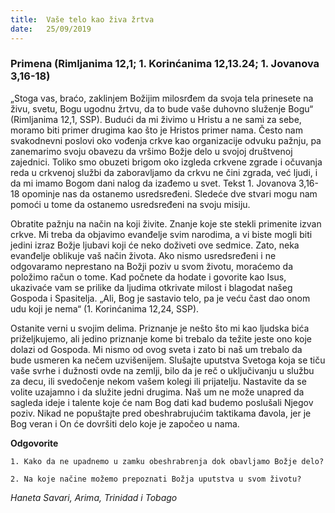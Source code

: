 ```yaml
---
title:  Vaše telo kao živa žrtva
date:   25/09/2019
---
```


### Primena (Rimljanima 12,1; 1. Korinćanima 12,13.24; 1. Jovanova 3,16-18)

„Stoga vas, braćo, zaklinjem Božijim milosrđem da svoja tela prinesete na živu, svetu, Bogu ugodnu žrtvu, da to bude vaše duhovno služenje Bogu“ (Rimljanima 12,1, SSP). Budući da mi živimo u Hristu a ne sami za sebe, moramo biti primer drugima kao što je Hristos primer nama. Često nam svakodnevni poslovi oko vođenja crkve kao organizacije odvuku pažnju, pa zanemarimo svoju obavezu da vršimo Božje delo u svojoj društvenoj zajednici. Toliko smo obuzeti brigom oko izgleda crkvene zgrade i očuvanja reda u crkvenoj službi da zaboravljamo da crkvu ne čini zgrada, već ljudi, i da mi imamo Bogom dani nalog da izađemo u svet. Tekst 1. Jovanova 3,16-18 opominje nas da ostanemo usredsređeni. Sledeće dve stvari mogu nam pomoći u tome da ostanemo usredsređeni na svoju misiju.

Obratite pažnju na način na koji živite. Znanje koje ste stekli primenite izvan crkve. Mi treba da objavimo evanđelje svim narodima, a vi biste mogli biti jedini izraz Božje ljubavi koji će neko doživeti ove sedmice. Zato, neka evanđelje oblikuje vaš način života. Ako nismo usredsređeni i ne odgovaramo neprestano na Božji poziv u svom životu, moraćemo da položimo račun o tome. Kad počnete da hodate i govorite kao Isus, ukazivaće vam se prilike da ljudima otkrivate milost i blagodat našeg Gospoda i Spasitelja. „Ali, Bog je sastavio telo, pa je veću čast dao onom udu koji je nema“ (1. Korinćanima 12,24, SSP).

Ostanite verni u svojim delima. Priznanje je nešto što mi kao ljudska bića priželjkujemo, ali jedino priznanje kome bi trebalo da težite jeste ono koje dolazi od Gospoda. Mi nismo od ovog sveta i zato bi naš um trebalo da bude usmeren ka nečem uzvišenijem. Slušajte uputstva Svetoga koja se tiču vaše svrhe i dužnosti ovde na zemlji, bilo da je reč o uključivanju u službu za decu, ili svedočenje nekom vašem kolegi ili prijatelju. Nastavite da se volite uzajamno i da služite jedni drugima. Naš um ne može unapred da sagleda ideje i talente koje će nam Bog dati kad budemo poslušali Njegov poziv. Nikad ne popuštajte pred obeshrabrujućim taktikama đavola, jer je Bog veran i On će dovršiti delo koje je započeo u nama.

**Odgovorite**

`1. Kako da ne upadnemo u zamku obeshrabrenja dok obavljamo Božje delo?`

`2. Na koje načine možemo prepoznati Božja uputstva u svom životu?`

*Haneta Savari, Arima, Trinidad i Tobago*

